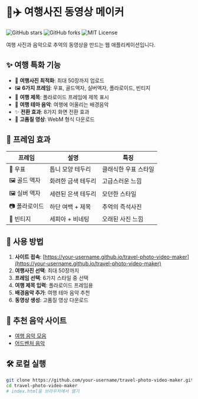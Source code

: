 # 🧳✈️ 여행사진 동영상 메이커

![GitHub stars](https://img.shields.io/github/stars/your-username/travel-photo-video-maker)
![GitHub forks](https://img.shields.io/github/forks/your-username/travel-photo-video-maker)
![MIT License](https://img.shields.io/badge/license-MIT-blue.svg)

여행 사진과 음악으로 추억의 동영상을 만드는 웹 애플리케이션입니다.

## ✨ 여행 특화 기능

- 🧳 **여행사진 최적화**: 최대 50장까지 업로드
- 🖼️ **6가지 프레임**: 우표, 골드액자, 실버액자, 폴라로이드, 빈티지
- 📝 **여행 제목**: 폴라로이드 프레임에 제목 표시
- 🎵 **여행 테마 음악**: 여행에 어울리는 배경음악
- ✨ **전환 효과**: 8가지 화면 전환 효과
- 💾 **고품질 영상**: WebM 형식 다운로드

## 🎨 프레임 효과

| 프레임 | 설명 | 특징 |
|--------|------|------|
| 📮 우표 | 톱니 모양 테두리 | 클래식한 우표 스타일 |
| 🖼️ 골드 액자 | 화려한 금색 테두리 | 고급스러운 느낌 |
| 🖼️ 실버 액자 | 세련된 은색 테두리 | 모던한 스타일 |
| 📷 폴라로이드 | 하단 여백 + 제목 | 추억의 즉석사진 |
| 📜 빈티지 | 세피아 + 비네팅 | 오래된 사진 느낌 |

## 🚀 사용 방법

1. **사이트 접속**: [https://your-username.github.io/travel-photo-video-maker](https://your-username.github.io/travel-photo-video-maker)
2. **여행사진 선택**: 최대 50장까지
3. **프레임 선택**: 6가지 스타일 중 선택
4. **여행 제목 입력**: 폴라로이드 프레임용
5. **배경음악 추가**: 여행 테마 음악 추천
6. **동영상 생성**: 고품질 영상 다운로드

## 🎵 추천 음악 사이트

- [여행 음악 모음](https://freemusicarchive.org/search?adv=1&music-filter-genre=Travel)
- [어드벤처 음악](https://pixabay.com/music/search/travel/)

## 🛠️ 로컬 실행
```bash
git clone https://github.com/your-username/travel-photo-video-maker.git
cd travel-photo-video-maker
# index.html을 브라우저에서 열기